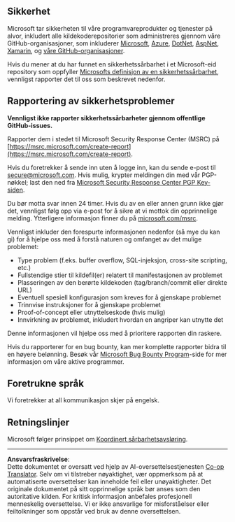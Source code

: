 <!--
CO_OP_TRANSLATOR_METADATA:
{
  "original_hash": "0d575483100c332b2dbaefef915bb3c4",
  "translation_date": "2025-08-26T20:45:45+00:00",
  "source_file": "SECURITY.md",
  "language_code": "no"
}
-->
## Sikkerhet

Microsoft tar sikkerheten til våre programvareprodukter og tjenester på alvor, inkludert alle kildekoderepositorier som administreres gjennom våre GitHub-organisasjoner, som inkluderer [Microsoft](https://github.com/Microsoft), [Azure](https://github.com/Azure), [DotNet](https://github.com/dotnet), [AspNet](https://github.com/aspnet), [Xamarin](https://github.com/xamarin), og [våre GitHub-organisasjoner](https://opensource.microsoft.com/).

Hvis du mener at du har funnet en sikkerhetssårbarhet i et Microsoft-eid repository som oppfyller [Microsofts definisjon av en sikkerhetssårbarhet](https://docs.microsoft.com/en-us/previous-versions/tn-archive/cc751383(v=technet.10)), vennligst rapporter det til oss som beskrevet nedenfor.

## Rapportering av sikkerhetsproblemer

**Vennligst ikke rapporter sikkerhetssårbarheter gjennom offentlige GitHub-issues.**

Rapporter dem i stedet til Microsoft Security Response Center (MSRC) på [https://msrc.microsoft.com/create-report](https://msrc.microsoft.com/create-report).

Hvis du foretrekker å sende inn uten å logge inn, kan du sende e-post til [secure@microsoft.com](mailto:secure@microsoft.com). Hvis mulig, krypter meldingen din med vår PGP-nøkkel; last den ned fra [Microsoft Security Response Center PGP Key-siden](https://www.microsoft.com/en-us/msrc/pgp-key-msrc).

Du bør motta svar innen 24 timer. Hvis du av en eller annen grunn ikke gjør det, vennligst følg opp via e-post for å sikre at vi mottok din opprinnelige melding. Ytterligere informasjon finner du på [microsoft.com/msrc](https://www.microsoft.com/msrc).

Vennligst inkluder den forespurte informasjonen nedenfor (så mye du kan gi) for å hjelpe oss med å forstå naturen og omfanget av det mulige problemet:

  * Type problem (f.eks. buffer overflow, SQL-injeksjon, cross-site scripting, etc.)
  * Fullstendige stier til kildefil(er) relatert til manifestasjonen av problemet
  * Plasseringen av den berørte kildekoden (tag/branch/commit eller direkte URL)
  * Eventuell spesiell konfigurasjon som kreves for å gjenskape problemet
  * Trinnvise instruksjoner for å gjenskape problemet
  * Proof-of-concept eller utnyttelseskode (hvis mulig)
  * Innvirkning av problemet, inkludert hvordan en angriper kan utnytte det

Denne informasjonen vil hjelpe oss med å prioritere rapporten din raskere.

Hvis du rapporterer for en bug bounty, kan mer komplette rapporter bidra til en høyere belønning. Besøk vår [Microsoft Bug Bounty Program](https://microsoft.com/msrc/bounty)-side for mer informasjon om våre aktive programmer.

## Foretrukne språk

Vi foretrekker at all kommunikasjon skjer på engelsk.

## Retningslinjer

Microsoft følger prinsippet om [Koordinert sårbarhetsavsløring](https://www.microsoft.com/en-us/msrc/cvd).

---

**Ansvarsfraskrivelse**:  
Dette dokumentet er oversatt ved hjelp av AI-oversettelsestjenesten [Co-op Translator](https://github.com/Azure/co-op-translator). Selv om vi tilstreber nøyaktighet, vær oppmerksom på at automatiserte oversettelser kan inneholde feil eller unøyaktigheter. Det originale dokumentet på sitt opprinnelige språk bør anses som den autoritative kilden. For kritisk informasjon anbefales profesjonell menneskelig oversettelse. Vi er ikke ansvarlige for misforståelser eller feiltolkninger som oppstår ved bruk av denne oversettelsen.